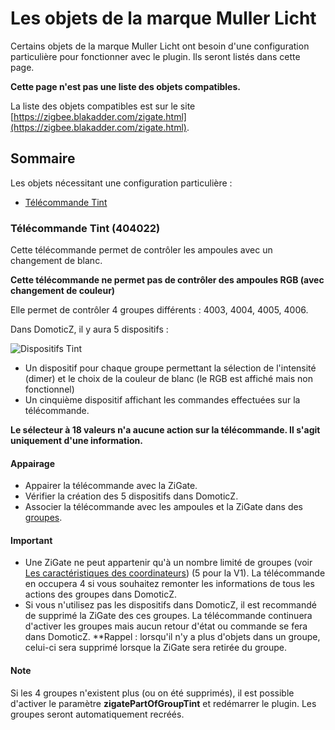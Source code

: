 # Les objets de la marque Muller Licht

Certains objets de la marque Muller Licht ont besoin d'une configuration particulière pour fonctionner avec le plugin. Ils seront listés dans cette page.

**Cette page n'est pas une liste des objets compatibles.**

La liste des objets compatibles est sur le site [https://zigbee.blakadder.com/zigate.html](https://zigbee.blakadder.com/zigate.html).


## Sommaire

Les objets nécessitant une configuration particulière :

* [Télécommande Tint](#t%C3%A9l%C3%A9commande-tint-404022)


### Télécommande Tint (404022)

Cette télécommande permet de contrôler les ampoules avec un changement de blanc.

__Cette télécommande ne permet pas de contrôler des ampoules RGB (avec changement de couleur)__

Elle permet de contrôler 4 groupes différents : 4003, 4004, 4005, 4006.

Dans DomoticZ, il y aura 5 dispositifs :

![Dispositifs Tint](Images/FR_Objets-Tint.png)

* Un dispositif pour chaque groupe permettant la sélection de l'intensité (dimer) et le choix de la couleur de blanc (le RGB est affiché mais non fonctionnel)
* Un cinquième dispositif affichant les commandes effectuées sur la télécommande.

__Le sélecteur à 18 valeurs n'a aucune action sur la télécommande. Il s'agit uniquement d'une information.__


#### Appairage

* Appairer la télécommande avec la ZiGate.
* Vérifier la création des 5 dispositifs dans DomoticZ.
* Associer la télécommande avec les ampoules et la ZiGate dans des [groupes](Tuto_Gerer-les-groupes.md).

#### Important

* Une ZiGate ne peut appartenir qu'à un nombre limité de groupes (voir [Les caractéristiques des coordinateurs](Info_Caracteristiques-des-Coordinateurs.md)) (5 pour la V1). La télécommande en occupera 4 si vous souhaitez remonter les informations de tous les actions des groupes dans DomoticZ.
* Si vous n'utilisez pas les dispositifs dans DomoticZ, il est recommandé de supprimé la ZiGate des ces groupes. La télécommande continuera d'activer les groupes mais aucun retour d'état ou commande se fera dans DomoticZ.
**Rappel : lorsqu'il n'y a plus d'objets dans un groupe, celui-ci sera supprimé lorsque la ZiGate sera retirée du groupe.


#### Note

Si les 4 groupes n'existent plus (ou on été supprimés), il est possible d'activer le paramètre __zigatePartOfGroupTint__ et redémarrer le plugin. Les groupes seront automatiquement recréés.
